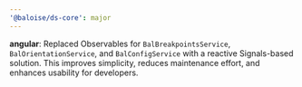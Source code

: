 ```yaml
---
'@baloise/ds-core': major
---
```


**angular**: Replaced Observables for `BalBreakpointsService`, `BalOrientationService`, and `BalConfigService` with a reactive Signals-based solution. This improves simplicity, reduces maintenance effort, and enhances usability for developers.
